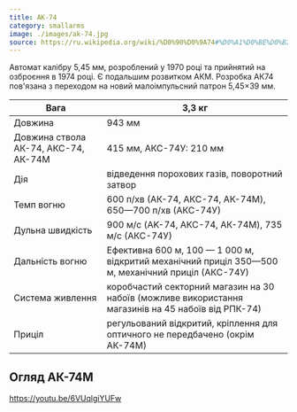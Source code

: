 ```yaml
---
title: АК-74
category: smallarms
image: ./images/ak-74.jpg
source: https://ru.wikipedia.org/wiki/%D0%90%D0%9A74#%D0%A1%D0%BE%D0%B2%D0%B5%D1%82%D1%81%D0%BA%D0%B8%D0%B5_%D0%B8_%D1%80%D0%BE%D1%81%D1%81%D0%B8%D0%B9%D1%81%D0%BA%D0%B8%D0%B5_%D0%B2%D0%B0%D1%80%D0%B8%D0%B0%D0%BD%D1%82%D1%8B
---
```


Автомат калібру 5,45 мм, розроблений у 1970 році та прийнятий на озброєння в 1974 році. Є подальшим розвитком АКМ. Розробка АК74 пов'язана з переходом на новий малоімпульсний патрон 5,45×39 мм.

| Вага                                 | 3,3 кг                                                                                              |
| ------------------------------------ | --------------------------------------------------------------------------------------------------- |
| Довжина                              | 943 мм                                                                                              |
| Довжина ствола АК-74, АКС-74, АК-74М | 415 мм, АКС-74У: 210 мм                                                                             |
| Дія                                  | відведення порохових газів, поворотний затвор                                                       |
| Темп вогню                           | 600 п/хв (АК-74, АКС-74, АК-74M), 650—700 п/хв (АКС-74У)                                            |
| Дульна швидкість                     | 900 м/с (AK-74, АКС-74, АК-74M), 735 м/с (АКС-74У)                                                  |
| Дальність вогню                      | Ефективна 600 м, 100 — 1 000 м, відкритий механічний приціл 350—500 м, механічний приціл (АКС-74У)  |
| Система живлення                     | коробчастий секторний магазин на 30 набоїв (можливе використання магазинів на 45 набоїв від РПК-74) |
| Приціл                               | регульований відкритий, кріплення для оптичного не передбачено (окрім АК-74М)                       |

## Огляд АК-74М

https://youtu.be/6VUqlgiYUFw
